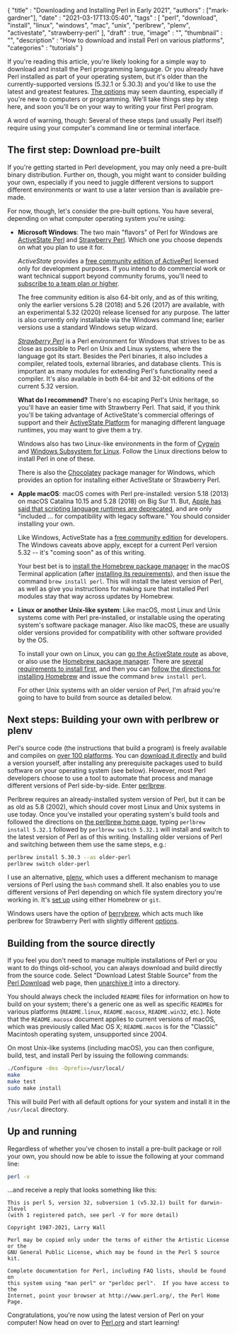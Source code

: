 
  {
    "title"       : "Downloading and Installing Perl in Early 2021",
    "authors"     : ["mark-gardner"],
    "date"        : "2021-03-17T13:05:40",
    "tags"        : [
                      "perl",
                      "download",
                      "install",
                      "linux",
                      "windows",
                      "mac",
                      "unix",
                      "perlbrew",
                      "plenv",
                      "activestate",
                      "strawberry-perl"
                    ],
    "draft"       : true,
    "image"       : "",
    "thumbnail"   : "",
    "description" : "How to download and install Perl on various platforms",
    "categories"  : "tutorials"
  }

If you're reading this article, you're likely looking for a simple way to
download and install the Perl programming language. Or you already have
Perl installed as part of your operating system, but it's older than the
currently-supported versions (5.32.1 or 5.30.3) and
you'd like to use the latest and greatest features.
[The options](https://www.perl.org/get.html) may seem daunting, especially if
you're new to computers or programming. We'll take things step by step here,
and soon you'll be on your way to writing your first Perl program.

A word of warning, though: Several of these steps (and usually Perl itself)
require using your computer's command line or terminal interface. 

The first step: Download pre-built
----------------------------------

If you're getting started in Perl development, you may only need a
pre-built binary distribution. Further on, though, you might want to consider
building your own, especially if you need to juggle different versions to
support different environments or want to use a later version than is available
pre-made.

For now, though, let's consider the pre-built options. You have several,
depending on what computer operating system you're using:

* **Microsoft Windows**: The two main "flavors" of Perl for Windows are
  [ActiveState Perl](https://www.activestate.com/products/perl/) and
  [Strawberry Perl](https://strawberryperl.com/). Which one you choose depends
  on what you plan to use it for.

  *ActiveState* provides a
  [free community edition of ActivePerl](https://www.activestate.com/products/perl/downloads/)
  licensed only for development purposes. If you intend to do
  commercial work or want technical support beyond community forums, you'll
  need to
  [subscribe to a team plan or higher](https://www.activestate.com/solutions/pricing/).

  The free community edition is also 64-bit only, and as of this writing, only
  the earlier versions 5.28 (2018) and 5.26 (2017) are available, with an
  experimental 5.32 (2020) release licensed for any purpose. The latter is
  also currently only installable via the Windows command line; earlier
  versions use a standard Windows setup wizard.

  *[Strawberry Perl](https://strawberryperl.com/)* is a Perl environment for
  Windows that strives to be as close as possible to Perl on Unix and Linux
  systems, where the language got its start. Besides the Perl binaries, it
  also includes a compiler, related tools, external libraries, and database
  clients. This is important as many modules for extending Perl's
  functionality need a compiler. It's also available in both 64-bit and
  32-bit editions of the current 5.32 version.

  **What do I recommend?** There's no escaping Perl's Unix heritage, so you'll
  have an easier time with Strawberry Perl. That said, if you think you'll be
  taking advantage of ActiveState's commercial offerings of support and their
  [ActiveState Platform](https://www.activestate.com/products/platform/) for
  managing different language runtimes, you may want to give them a try.

  Windows also has two Linux-like environments in the form of
  [Cygwin](https://www.cygwin.com/) and
  [Windows Subsystem for Linux](https://docs.microsoft.com/en-us/windows/wsl/).
  Follow the Linux directions below to install Perl in one of these.

  There is also the [Chocolatey](https://chocolatey.org/) package manager for
  Windows, which provides an option for installing either ActiveState or
  Strawberry Perl.

* **Apple macOS**: macOS comes with Perl pre-installed: version
  5.18 (2013) on macOS Catalina 10.15 and 5.28 (2018) on Big Sur 11. But,
  [Apple has said that scripting language runtimes are deprecated](https://developer.apple.com/documentation/macos-release-notes/macos-catalina-10_15-release-notes#Scripting-Language-Runtimes),
  and are only "included ... for compatibility with legacy software." You
  should consider installing your own.

  Like Windows, ActiveState has a
  [free community edition](https://www.activestate.com/products/perl/downloads/)
  for developers. The Windows caveats above apply, except for a current Perl
  version 5.32 -- it's "coming soon" as of this writing.

  Your best bet is to [install the Homebrew package manager](https://brew.sh/)
  in the macOS Terminal application (after
  [installing its requirements](https://docs.brew.sh/Installation#macos-requirements)),
  and then issue the command `brew install perl`. This will install the latest
  version of Perl, as well as give you instructions for making sure that
  installed Perl modules stay that way across updates by Homebrew.

* **Linux or another Unix-like system**: Like macOS, most Linux and Unix
  systems come with Perl pre-installed, or installable using the operating
  system's software package manager. Also like macOS, these are usually older
  versions provided for compatibility with other software provided by the
  OS.

  To install your own on Linux, you can
  [go the ActiveState route](https://www.activestate.com/products/perl/downloads/)
  as above, or also use the
  [Homebrew package manager](https://docs.brew.sh/Homebrew-on-Linux). There are
  [several requirements to install first](https://docs.brew.sh/Homebrew-on-Linux#requirements),
  and then you can
  [follow the directions for installing Homebrew](https://brew.sh/) and issue
  the command `brew install perl`.

  For other Unix systems with an older version of Perl, I'm afraid you're going
  to have to build from source as detailed below.

Next steps: Building your own with perlbrew or plenv
----------------------------------------------------

Perl's source code (the instructions that build a program) is
freely available and compiles on
[over 100 platforms](https://perldoc.pl/perlport#PLATFORMS). You can
[download it directly](https://www.perl.org/get.html) and build a version
yourself, after installing any prerequisite packages used to build software on
your operating system (see below). However, most Perl developers choose to use
a tool to
automate that process and manage different versions of Perl side-by-side.
Enter [perlbrew](https://perlbrew.pl/).

Perlbrew requires an already-installed system version of Perl, but it can be
as old as 5.8 (2002), which should cover most Linux and Unix systems in use
today. Once you've installed your operating system's build tools and followed
the directions on [the perlbrew home page](https://perlbrew.pl/), typing
`perlbrew install 5.32.1` followed by `perlbrew switch 5.32.1` will install
and switch to the latest version of Perl as of this writing. Installing older
versions of Perl and switching between them use the same steps, e.g.:

```bash
perlbrew install 5.30.3 --as older-perl
perlbrew switch older-perl
```

I use an alternative, [plenv](https://github.com/tokuhirom/plenv),
which uses a different mechanism to manage versions of Perl using the `bash`
command shell. It also enables you to use different versions of Perl depending
on which file system directory you're working in. It's
[set up](https://github.com/tokuhirom/plenv/blob/master/README.md#installation)
using either Homebrew or `git`.

Windows users have the option of
[berrybrew](https://github.com/stevieb9/berrybrew), which acts much like
perlbrew for Strawberry Perl with slightly different
[options](https://github.com/stevieb9/berrybrew#commands).

Building from the source directly
---------------------------------

If you feel you don't need to manage multiple installations of Perl or you
want to do things old-school, you can always download and build directly from
the source code. Select "Download Latest Stable Source" from the
[Perl Download](https://www.perl.org/get.html) web page, then
[unarchive it](https://opensource.com/article/17/7/how-unzip-targz-file)
into a directory.

You should always check the included `README` files for information on how to
build on your system; there's a generic one as well as specific `README`s for
various platforms (`README.linux`, `README.macosx`, `README.win32`, etc.).
Note that the `README.macosx` document applies to current versions of macOS,
which was previously called Mac OS X; `README.macos` is for the "Classic"
Macintosh operating system, unsupported since 2004.

On most Unix-like systems (including macOS), you can then configure, build,
test, and install Perl by issuing the following commands:

```bash
./Configure -des -Dprefix=/usr/local/
make
make test
sudo make install
```

This will build Perl with all default options for your system and install it
in the `/usr/local` directory.

Up and running
--------------

Regardless of whether you've chosen to install a pre-built package or roll
your own, you should now be able to issue the following at your command line:

```bash
perl -v
```

...and receive a reply that looks something like this:

```
This is perl 5, version 32, subversion 1 (v5.32.1) built for darwin-2level
(with 1 registered patch, see perl -V for more detail)

Copyright 1987-2021, Larry Wall

Perl may be copied only under the terms of either the Artistic License or the
GNU General Public License, which may be found in the Perl 5 source kit.

Complete documentation for Perl, including FAQ lists, should be found on
this system using "man perl" or "perldoc perl".  If you have access to the
Internet, point your browser at http://www.perl.org/, the Perl Home Page.
```

Congratulations, you're now using the latest version of Perl on your computer!
Now head on over to [Perl.org](https://perl.org) and start learning!
